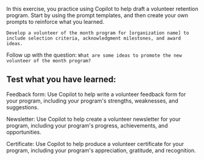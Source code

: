In this exercise, you practice using Copilot to help draft a volunteer retention program. Start by using the prompt templates, and then create your own prompts to reinforce what you learned.

```
Develop a volunteer of the month program for [organization name] to include selection criteria, acknowledgment milestones, and award ideas.  
```

Follow up with the question: `What are some ideas to promote the new volunteer of the month program?`

## Test what you have learned: 

Feedback form: Use Copilot to help write a volunteer feedback form for your program, including your program's strengths, weaknesses, and suggestions. 

Newsletter: Use Copilot to help create a volunteer newsletter for your program, including your program's progress, achievements, and opportunities. 

Certificate: Use Copilot to help produce a volunteer certificate for your program, including your program's appreciation, gratitude, and recognition. 
